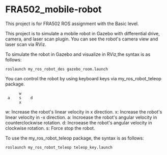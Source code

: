 # FRA502_mobile-robot
This project is for FRA502 ROS assignment with the Basic level.

This project is to simulate a mobile robot in Gazebo with differential drive, camera, and laser scan plugin.
You can see the robot's camera view and laser scan via RViz.

To simulate the robot in Gazebo and visualize in RViz,the syntax is as follows:

    roslaunch my_ros_robot_des gazebo_room.launch

You can control the robot by using keyboard keys via my_ros_robot_teleop package.
        
          w
     a    s    d
          x

w: Increase the robot's linear velocity in x direction.
x: Increase the robot's linear velocity in -x direction.
a: Incroease the robot's angular velocity in counterclockwise rotation.
d: Incroease the robot's angular velocity in clockwise rotation.
s: Force stop the robot.

To use the my_ros_robot_teleop package, the syntax is as follows:

    roslaunch my_ros_robot_teleop teleop_key.launch 
